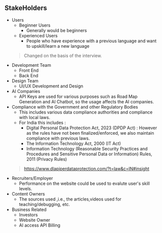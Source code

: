 ## StakeHolders
* Users
  * Beginner Users
     * Generally would be beginners
  * Experienced Users
     * People who have experience with a previous language and want to upskill/learn a new language
  >Changed on the basis of the interview.
* Development Team
  * Front End
  * Back End
* Design Team
  * UI/UX Development and Design 
* AI Companies
  * API Keys are used for various purposes such as Road Map Generation and AI Chatbot, so the usage affects the AI companies.
* Compliance with the Government and other Regulatory Bodies
  * This includes various data compliance authorities and compliance with local laws.
  * For India this includes :
    * Digital Personal Data Protection Act, 2023 (DPDP Act) : However as the rules have not been finalized/enforced, we also maintain compliance with previous laws.
    * The Information Technology Act, 2000 (IT Act)
    * Information Technology (Reasonable Security Practices and Procedures and Sensitive Personal Data or Information) Rules, 2011 (Privacy Rules)
  > <https://www.dlapiperdataprotection.com/?t=law&c=IN#insight>
* Recruiters/Employer
  * Performance on the website could be used to evalute user's skill levels. 
* Content Owners
  * The sources used ,i.e., the articles,videos used for teaching/debugging, etc.
* Business Related
  * Investors
  * Website Owner
  * AI access API Billing

